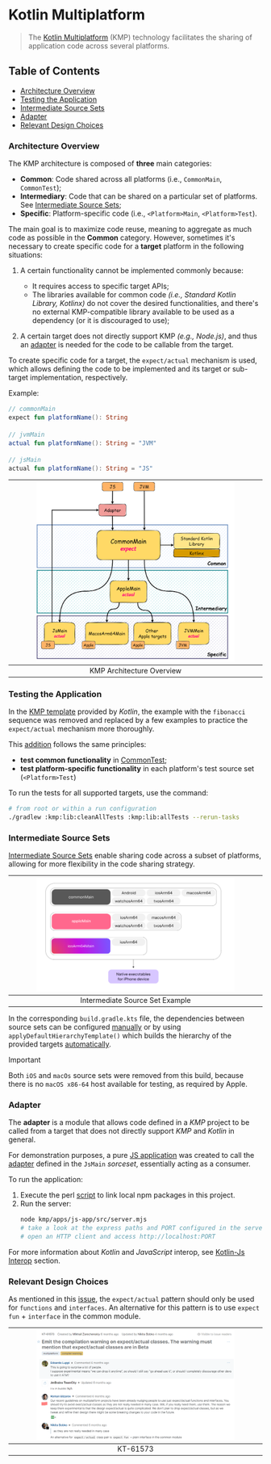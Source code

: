# Kotlin Multiplatform

> The [Kotlin Multiplatform](https://kotlinlang.org/docs/multiplatform.html) (KMP) technology facilitates the sharing of
> application code across several platforms. 

## Table of Contents

- [Architecture Overview](#architecture-overview)
- [Testing the Application](#testing-the-application)
- [Intermediate Source Sets](#intermediate-source-sets)
- [Adapter](#adapter)
- [Relevant Design Choices](#relevant-design-choices)

### Architecture Overview

The KMP architecture is composed of **three** main categories:

- **Common**: Code shared across all platforms (i.e., `CommonMain`, `CommonTest`);
- **Intermediary**: Code that can be shared on a particular set of platforms.
  See [Intermediate Source Sets](#intermediate-source-sets);
- **Specific**: Platform-specific code (i.e., `<Platform>Main`, `<Platform>Test`).

The main goal is to maximize code reuse, meaning to aggregate as much code as possible in the **Common** category.
However, sometimes it's necessary to create specific code for a **target** platform in the
following situations:

1. A certain functionality cannot be implemented commonly because:

    - It requires access to specific target APIs;
    - The libraries available for common code _(i.e., Standard Kotlin Library, Kotlinx)_ do not cover the desired
      functionalities,
      and there's no external KMP-compatible library available to be used as a dependency (or it is discouraged to use);

2. A certain target does not directly support KMP _(e.g., Node.js)_, and thus an [adapter](#adapter) is needed for the
   code to be callable from the target.

To create specific code for a target, the `expect/actual` mechanism is used, which allows defining the code to be
implemented and its target or sub-target implementation, respectively.

Example:

```kotlin
// commonMain
expect fun platformName(): String

// jvmMain
actual fun platformName(): String = "JVM"

// jsMain
actual fun platformName(): String = "JS"
```

| <img src="../docs/imgs/kmp-architecture.png" alt="KMP Architecture" width="80%"> |
|:--------------------------------------------------------------------------------:|
|                            KMP Architecture Overview                             |

### Testing the Application

In the [KMP template](https://github.com/Kotlin/multiplatform-library-template) provided by _Kotlin_,
the example with the `fibonacci` sequence was removed
and replaced by a few examples to practice the `expect/actual` mechanism more thoroughly.

This [addition](lib/src/commonMain/kotlin) follows the same principles:

- **test common functionality** in [CommonTest](lib/src/commonTest/kotlin);
- **test platform-specific functionality** in each platform's test source set (`<Platform>Test`)

To run the tests for all supported targets, use the command:

```bash
# from root or within a run configuration 
./gradlew :kmp:lib:cleanAllTests :kmp:lib:allTests --rerun-tasks
```

### Intermediate Source Sets

[Intermediate Source Sets](https://kotlinlang.org/docs/multiplatform-discover-project.html#intermediate-source-sets)
enable sharing code
across a subset of platforms, allowing for more flexibility in the code sharing strategy.

| <img src="../docs/imgs/inter-source-set.png" alt="Intermediate Source Set" width="80%"> |
|:---------------------------------------------------------------------------------------:|
|                             Intermediate Source Set Example                             |

In the corresponding `build.gradle.kts` file, the dependencies between source sets can be configured [manually](https://kotlinlang.org/docs/multiplatform-hierarchy.html#manual-configuration)
or by using `applyDefaultHierarchyTemplate()` which builds the hierarchy of the provided targets [automatically](https://kotlinlang.org/docs/multiplatform-hierarchy.html#default-hierarchy-template).

> [!IMPORTANT]
> Both `iOS` and `macOs` source sets were removed from this build,
> because there is no `macOS x86-64` host available for testing, as required by Apple.

### Adapter

The **adapter** is a module that allows code defined in a _KMP_ project to be called from a target that does not
directly support _KMP_ and
_Kotlin_ in general.

For demonstration purposes,
a pure [JS application](apps/js-app/src/server.mjs) was created
to call the [adapter](lib/src/jsMain/kotlin/Adapter.js.kt)
defined in the `JsMain` _sorceset_, essentially acting as a consumer.

To run the application:

1. Execute the perl [script](./apps/js-app/npm-link-script.pl) to link local npm packages in this project.
2. Run the server:
    ```bash
    node kmp/apps/js-app/src/server.mjs
    # take a look at the express paths and PORT configured in the server
    # open an HTTP client and access http://localhost:PORT
    ```

For more information about _Kotlin_ and _JavaScript_ interop, see [Kotlin-Js Interop](../kotlin-js-interop) section.

### Relevant Design Choices

As mentioned in this [issue](https://youtrack.jetbrains.com/issue/KT-61573), the `expect/actual` pattern
should only be used for `functions` and `interfaces`.
An alternative for this pattern is to use `expect fun` + `interface` in the common module.

| <img src="../docs/imgs/kt-61573.png" alt="KT-61573" width="80%"> |
|:----------------------------------------------------------------:|
|                             KT-61573                             |
